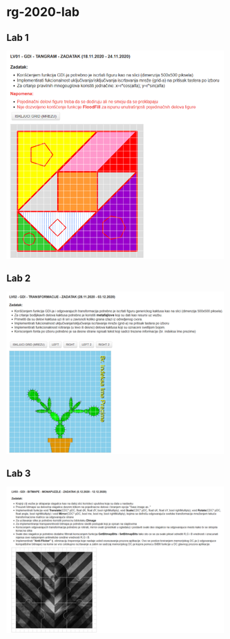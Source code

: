 # rg-2020-lab

## Lab 1
<img src="Zadaci/lab1.png" />

## Lab 2
<img src="Zadaci/lab2.png" />

## Lab 3
<img src="Zadaci/lab3.png" />
